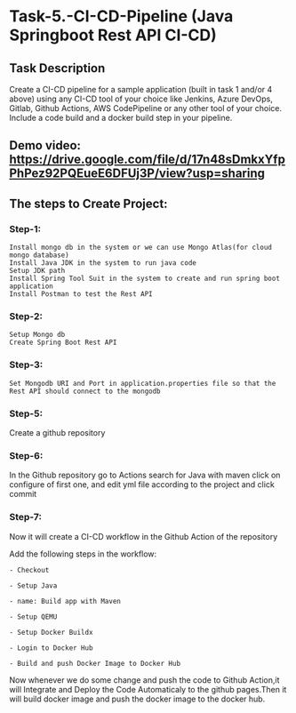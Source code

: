 # Task-5.-CI-CD-Pipeline (Java Springboot Rest API CI-CD)

## Task Description
Create a CI-CD pipeline for a sample application (built in task 1 and/or 4 above) using any CI-CD tool of your choice like Jenkins, Azure DevOps, Gitlab, Github Actions, AWS CodePipeline or any other tool of your choice. Include a code build and a docker build step in your pipeline.

## Demo video: https://drive.google.com/file/d/17n48sDmkxYfpPhPez92PQEueE6DFUj3P/view?usp=sharing

## The steps to Create Project:
### Step-1:
    Install mongo db in the system or we can use Mongo Atlas(for cloud mongo database)
    Install Java JDK in the system to run java code
    Setup JDK path
    Install Spring Tool Suit in the system to create and run spring boot application
    Install Postman to test the Rest API
### Step-2:
    Setup Mongo db
    Create Spring Boot Rest API
### Step-3:
    Set Mongodb URI and Port in application.properties file so that the Rest API should connect to the mongodb
### Step-5:
  Create a github repository
### Step-6:
  In the Github repository go to Actions search for Java with maven click on configure of first one, and edit yml file according to the project and click commit
### Step-7:
  Now it will create a CI-CD workflow in the Github Action of the repository
  
  Add the following steps in the workflow:
  
    - Checkout
    
    - Setup Java
    
    - name: Build app with Maven
    
    - Setup QEMU
    
    - Setup Docker Buildx
    
    - Login to Docker Hub
    
    - Build and push Docker Image to Docker Hub
    
  Now whenever we do some change and push the code to Github Action,it will Integrate and Deploy the Code Automaticaly to the github pages.Then it will build docker image and push the docker image to the docker hub.
